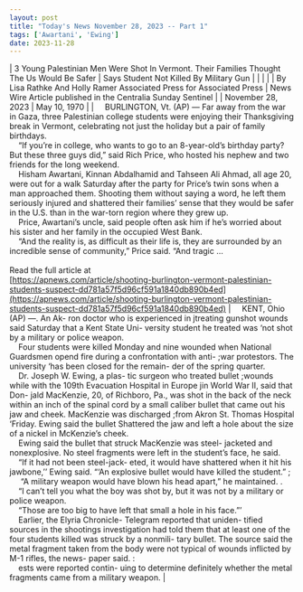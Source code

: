 ```yaml
---
layout: post
title: "Today's News November 28, 2023 -- Part 1"
tags: ['Awartani', 'Ewing']
date: 2023-11-28
---
```


| 3 Young Palestinian Men Were Shot In Vermont. Their Families Thought The Us Would Be Safer | Says Student Not Killed By Military Gun  |
|  |  |
| By Lisa Rathke And Holly Ramer Associated Press for Associated Press | News Wire Article published in the Centralia Sunday Sentinel |
| November 28, 2023 | May 10, 1970 |
| &nbsp;&nbsp;&nbsp;&nbsp;BURLINGTON, Vt. (AP) — Far away from the war in Gaza, three Palestinian college students were enjoying their Thanksgiving break in Vermont, celebrating not just the holiday but a pair of family birthdays.<br>&nbsp;&nbsp;&nbsp;&nbsp;“If you’re in college, who wants to go to an 8-year-old’s birthday party? But these three guys did,” said Rich Price, who hosted his nephew and two friends for the long weekend.<br>&nbsp;&nbsp;&nbsp;&nbsp;Hisham Awartani, Kinnan Abdalhamid and Tahseen Ali Ahmad, all age 20, were out for a walk Saturday after the party for Price’s twin sons when a man approached them. Shooting them without saying a word, he left them seriously injured and shattered their families’ sense that they would be safer in the U.S. than in the war-torn region where they grew up.<br>&nbsp;&nbsp;&nbsp;&nbsp;Price, Awartani’s uncle, said people often ask him if he’s worried about his sister and her family in the occupied West Bank.<br>&nbsp;&nbsp;&nbsp;&nbsp;“And the reality is, as difficult as their life is, they are surrounded by an incredible sense of community,” Price said. “And tragic ...<br><br>Read the full article at<br>[https://apnews.com/article/shooting-burlington-vermont-palestinian-students-suspect-dd781a57f5d96cf591a1840db890b4ed](https://apnews.com/article/shooting-burlington-vermont-palestinian-students-suspect-dd781a57f5d96cf591a1840db890b4ed) | &nbsp;&nbsp;&nbsp;&nbsp;KENT, Ohio (AP) —. An Ak- ron doctor who is experienced in jtreating gunshot wounds said  Saturday that a Kent State Uni-  versity student he treated was ‘not shot by a military or police weapon.<br>&nbsp;&nbsp;&nbsp;&nbsp;Four students were killed Monday and nine wounded when National Guardsmen opend fire during a confrontation with anti- ;war protestors. The university ‘has been closed for the remain- der of the spring quarter.<br>&nbsp;&nbsp;&nbsp;&nbsp;Dr. Joseph W. Ewing, a plas- tic surgeon who treated bullet ;wounds while with the 109th Evacuation Hospital in Europe jin World War II, said that Don- jald MacKenzie, 20, of Richboro, Pa., was shot in the back of the   neck within an inch of the spinal  cord by a small caliber bullet that came out his jaw and cheek. MacKenzie was discharged ;from Akron St. Thomas Hospital ‘Friday. Ewing said the bullet Shattered the jaw and left a hole about the size of a nickel in McKenzie’s cheek.<br>&nbsp;&nbsp;&nbsp;&nbsp;Ewing said the bullet that struck MacKenzie was steel- jacketed and nonexplosive. No steel fragments were left in the student’s face, he said.  <br>&nbsp;&nbsp;&nbsp;&nbsp;“If it had not been steel-jack- eted, it would have shattered when it hit his jawbone,’’ Ewing said. “‘An explosive bullet would have killed the student.” ;<br>&nbsp;&nbsp;&nbsp;&nbsp;  “A military weapon would have blown his head apart,” he maintained. .<br>&nbsp;&nbsp;&nbsp;&nbsp;“I can’t tell you what the boy was shot by, but it was not by a military or police weapon.<br>&nbsp;&nbsp;&nbsp;&nbsp;“Those are too big to have left that small a hole in his face.”’<br>&nbsp;&nbsp;&nbsp;&nbsp;Earlier, the Elyria Chronicle- Telegram reported that uniden- tified sources in the shootings investigation had told them that at least one of the four students killed was struck by a nonmili- tary bullet. The source said the metal fragment taken from the body were not typical of wounds inflicted by M-1 rifles, the news- paper said. :<br>&nbsp;&nbsp;&nbsp;&nbsp;ests were reported contin- uing to determine definitely whether the metal fragments came from a military weapon.  |